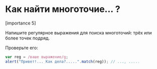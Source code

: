#  Как найти многоточие... ?

[importance 5]

Напишите регулярное выражения для поиска многоточий: трёх или более точек подряд.


Проверьте его:

```js
var reg = /ваше выражение/g;
alert("Привет!... Как дела?.....".match(reg)); // ..., .....
```


